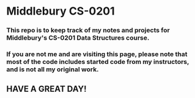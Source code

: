 # Middlebury CS-0201  

### This repo is to keep track of my notes and projects for Middlebury's CS-0201 Data Structures course. 

### If you are not me and are visiting this page, please note that most of the code includes started code from my instructors, and is not all my original work. 

## HAVE A GREAT DAY! 